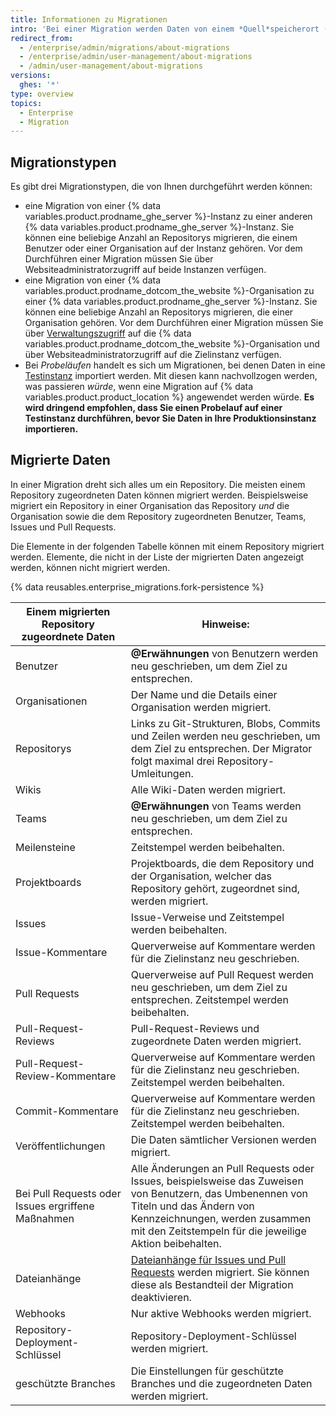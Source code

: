 ```yaml
---
title: Informationen zu Migrationen
intro: 'Bei einer Migration werden Daten von einem *Quell*speicherort (eine {% data variables.product.prodname_dotcom_the_website %}-Organisation oder eine {% data variables.product.prodname_ghe_server %}-Instanz) an eine {% data variables.product.prodname_ghe_server %}-*Ziel*instanz übertragen. Migrationen können verwendet werden, um Ihre Daten zu übertragen, wenn Sie Plattformen ändern oder Hardware auf Ihrer Instanz upgraden.'
redirect_from:
  - /enterprise/admin/migrations/about-migrations
  - /enterprise/admin/user-management/about-migrations
  - /admin/user-management/about-migrations
versions:
  ghes: '*'
type: overview
topics:
  - Enterprise
  - Migration
---
```


## Migrationstypen

Es gibt drei Migrationstypen, die von Ihnen durchgeführt werden können:

- eine Migration von einer {% data variables.product.prodname_ghe_server %}-Instanz zu einer anderen {% data variables.product.prodname_ghe_server %}-Instanz. Sie können eine beliebige Anzahl an Repositorys migrieren, die einem Benutzer oder einer Organisation auf der Instanz gehören. Vor dem Durchführen einer Migration müssen Sie über Websiteadministratorzugriff auf beide Instanzen verfügen.
- eine Migration von einer {% data variables.product.prodname_dotcom_the_website %}-Organisation zu einer {% data variables.product.prodname_ghe_server %}-Instanz. Sie können eine beliebige Anzahl an Repositorys migrieren, die einer Organisation gehören. Vor dem Durchführen einer Migration müssen Sie über [Verwaltungszugriff](/enterprise/user/articles/permission-levels-for-an-organization/) auf die {% data variables.product.prodname_dotcom_the_website %}-Organisation und über Websiteadministratorzugriff auf die Zielinstanz verfügen.
- Bei *Probeläufen* handelt es sich um Migrationen, bei denen Daten in eine [Testinstanz](/enterprise/admin/guides/installation/setting-up-a-staging-instance/) importiert werden. Mit diesen kann nachvollzogen werden, was passieren *würde*, wenn eine Migration auf {% data variables.product.product_location %} angewendet werden würde. **Es wird dringend empfohlen, dass Sie einen Probelauf auf einer Testinstanz durchführen, bevor Sie Daten in Ihre Produktionsinstanz importieren.**

## Migrierte Daten

In einer Migration dreht sich alles um ein Repository. Die meisten einem Repository zugeordneten Daten können migriert werden. Beispielsweise migriert ein Repository in einer Organisation das Repository *und* die Organisation sowie die dem Repository zugeordneten Benutzer, Teams, Issues und Pull Requests.

Die Elemente in der folgenden Tabelle können mit einem Repository migriert werden. Elemente, die nicht in der Liste der migrierten Daten angezeigt werden, können nicht migriert werden.

{% data reusables.enterprise_migrations.fork-persistence %}

| Einem migrierten Repository zugeordnete Daten      | Hinweise:                                                                                                                                                                                                                         |
| -------------------------------------------------- | --------------------------------------------------------------------------------------------------------------------------------------------------------------------------------------------------------------------------------- |
| Benutzer                                           | **@Erwähnungen** von Benutzern werden neu geschrieben, um dem Ziel zu entsprechen.                                                                                                                                                |
| Organisationen                                     | Der Name und die Details einer Organisation werden migriert.                                                                                                                                                                      |
| Repositorys                                        | Links zu Git-Strukturen, Blobs, Commits und Zeilen werden neu geschrieben, um dem Ziel zu entsprechen. Der Migrator folgt maximal drei Repository-Umleitungen.                                                                    |
| Wikis                                              | Alle Wiki-Daten werden migriert.                                                                                                                                                                                                  |
| Teams                                              | **@Erwähnungen** von Teams werden neu geschrieben, um dem Ziel zu entsprechen.                                                                                                                                                    |
| Meilensteine                                       | Zeitstempel werden beibehalten.                                                                                                                                                                                                   |
| Projektboards                                      | Projektboards, die dem Repository und der Organisation, welcher das Repository gehört, zugeordnet sind, werden migriert.                                                                                                          |
| Issues                                             | Issue-Verweise und Zeitstempel werden beibehalten.                                                                                                                                                                                |
| Issue-Kommentare                                   | Querverweise auf Kommentare werden für die Zielinstanz neu geschrieben.                                                                                                                                                           |
| Pull Requests                                      | Querverweise auf Pull Request werden neu geschrieben, um dem Ziel zu entsprechen. Zeitstempel werden beibehalten.                                                                                                                 |
| Pull-Request-Reviews                               | Pull-Request-Reviews und zugeordnete Daten werden migriert.                                                                                                                                                                       |
| Pull-Request-Review-Kommentare                     | Querverweise auf Kommentare werden für die Zielinstanz neu geschrieben. Zeitstempel werden beibehalten.                                                                                                                           |
| Commit-Kommentare                                  | Querverweise auf Kommentare werden für die Zielinstanz neu geschrieben. Zeitstempel werden beibehalten.                                                                                                                           |
| Veröffentlichungen                                 | Die Daten sämtlicher Versionen werden migriert.                                                                                                                                                                                   |
| Bei Pull Requests oder Issues ergriffene Maßnahmen | Alle Änderungen an Pull Requests oder Issues, beispielsweise das Zuweisen von Benutzern, das Umbenennen von Titeln und das Ändern von Kennzeichnungen, werden zusammen mit den Zeitstempeln für die jeweilige Aktion beibehalten. |
| Dateianhänge                                       | [Dateianhänge für Issues und Pull Requests](/articles/file-attachments-on-issues-and-pull-requests) werden migriert. Sie können diese als Bestandteil der Migration deaktivieren.                                                 |
| Webhooks                                           | Nur aktive Webhooks werden migriert.                                                                                                                                                                                              |
| Repository-Deployment-Schlüssel                    | Repository-Deployment-Schlüssel werden migriert.                                                                                                                                                                                  |
| geschützte Branches                                | Die Einstellungen für geschützte Branches und die zugeordneten Daten werden migriert.                                                                                                                                             |
